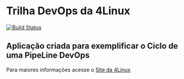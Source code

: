 # Trilha DevOps da 4Linux

<!-- Altere a Flag abaixo com sua URL do Travis -->
[![Build Status](https://travis-ci.org/LuisPrudencio/DevOpsLab-HelloWorld.svg?branch=master)](https://travis-ci.org/LuisPrudencio/DevOpsLab-HelloWorld)

## Aplicação criada para exemplificar o Ciclo de uma PipeLine DevOps


Para maiores informações acesse o [Site da 4Linux](https://www.4linux.com.br/cursos/devops)

